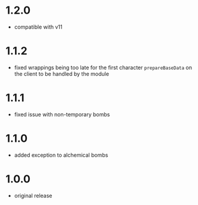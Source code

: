 # 1.2.0

-   compatible with v11

# 1.1.2

-   fixed wrappings being too late for the first character `prepareBaseData` on the client to be handled by the module

# 1.1.1

-   fixed issue with non-temporary bombs

# 1.1.0

-   added exception to alchemical bombs

# 1.0.0

-   original release
